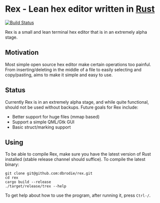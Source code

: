 # Rex - Lean hex editor written in [Rust](http://www.rust-lang.org/)

[![Build Status](https://api.travis-ci.org/dbrodie/rex.svg?branch=master)](https://travis-ci.org/dbrodie/rex)

Rex is a small and lean terminal hex editor that is in an extremely alpha stage.

## Motivation

Most simple open source hex editor make certain operations too painful. From
inserting/deleting in the middle of a file to easily selecting and copy/pasting,
aims to make it simple and easy to use.

## Status

Currently Rex is in an extremely alpha stage, and while quite functional,
should not be used without backups. Future goals for Rex include:

- Better support for huge files (mmap based)
- Support a simple QML/Gtk GUI
- Basic struct/marking support

## Using

To be able to compile Rex, make sure you have the latest version of Rust
installed (stable release channel should suffice).
To compile the latest binary:

```base
git clone git@github.com:dbrodie/rex.git
cd rex
cargo build --release
./target/release/trex --help
```

To get help about how to use the program, after running it, press `Ctrl-/`.
